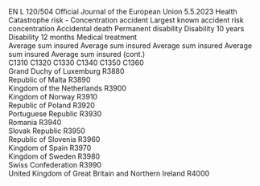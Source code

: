 EN  L 120/504 Official Journal of the European Union 5.5.2023
 Health Catastrophe risk - Concentration 
accident  Largest known 
accident risk 
concentration  Accidental death  Permanent 
disability  Disability 10 years  Disability 12 
months  Medical treatment  
Average sum 
insured  Average sum 
insured  Average sum 
insured  Average sum 
insured  Average sum 
insured  (cont.)  
C1310  C1320  C1330  C1340  C1350  C1360  
Grand Duchy of Luxemburg  R3880  
Republic of Malta  R3890  
Kingdom of the Netherlands  R3900  
Kingdom of Norway  R3910  
Republic of Poland  R3920  
Portuguese Republic  R3930  
Romania  R3940  
Slovak Republic  R3950  
Republic of Slovenia  R3960  
Kingdom of Spain  R3970  
Kingdom of Sweden  R3980  
Swiss Confederation  R3990  
United Kingdom of Great Britain and 
Northern Ireland  R4000